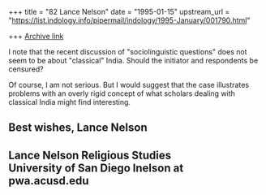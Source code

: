 +++
title = "82 Lance Nelson"
date = "1995-01-15"
upstream_url = "https://list.indology.info/pipermail/indology/1995-January/001790.html"

+++
[Archive link](https://list.indology.info/pipermail/indology/1995-January/001790.html)

I note that the recent discussion of "sociolinguistic questions" does not 
seem to be about "classical" India.  Should the initiator and respondents 
be censured?

Of course, I am not serious.  But I would suggest that the case 
illustrates problems with an overly rigid concept of what scholars 
dealing with classical India might find interesting.

Best wishes, Lance Nelson
---------------------------
Lance Nelson
Religious Studies    
University of San Diego
lnelson at pwa.acusd.edu
---------------------------







